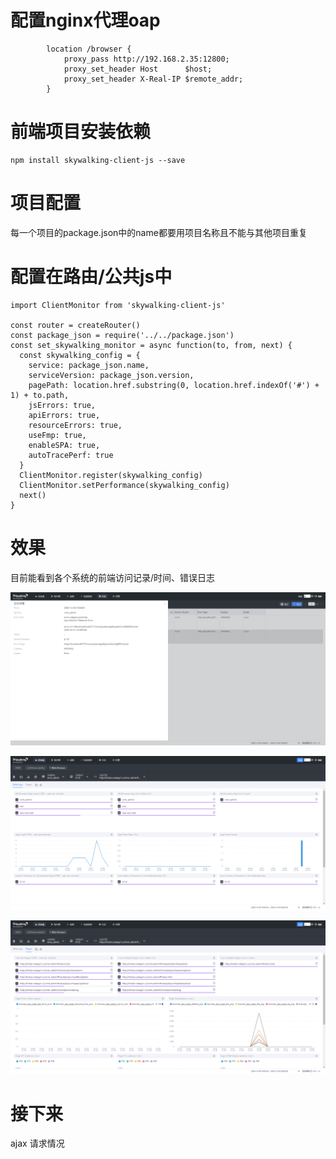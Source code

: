# 配置nginx代理oap

```
		location /browser {
			proxy_pass http://192.168.2.35:12800;
			proxy_set_header Host      $host;
			proxy_set_header X-Real-IP $remote_addr;
		}
```

# 前端项目安装依赖

```
npm install skywalking-client-js --save
```

# 项目配置

每一个项目的package.json中的name都要用项目名称且不能与其他项目重复

# 配置在路由/公共js中

```
import ClientMonitor from 'skywalking-client-js'

const router = createRouter()
const package_json = require('../../package.json')
const set_skywalking_monitor = async function(to, from, next) {
  const skywalking_config = {
    service: package_json.name,
    serviceVersion: package_json.version,
    pagePath: location.href.substring(0, location.href.indexOf('#') + 1) + to.path,
    jsErrors: true,
    apiErrors: true,
    resourceErrors: true,
    useFmp: true,
    enableSPA: true,
    autoTracePerf: true
  }
  ClientMonitor.register(skywalking_config)
  ClientMonitor.setPerformance(skywalking_config)
  next()
}
```



# 效果

目前能看到各个系统的前端访问记录/时间、错误日志

![image-20201204200328447](skywalking前端监控.assets/image-20201204200328447.png)

![image-20201204200331763](skywalking前端监控.assets/image-20201204200331763.png)

![image-20201204200334641](skywalking前端监控.assets/image-20201204200334641.png)

# 接下来

ajax 请求情况